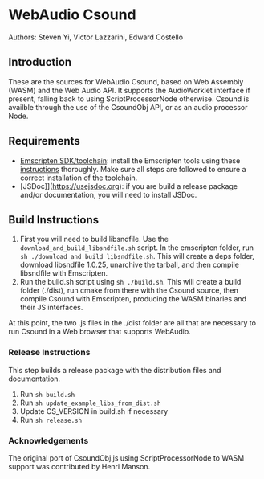 # WebAudio Csound

Authors: Steven Yi, Victor Lazzarini, Edward Costello

## Introduction

These are the sources for WebAudio Csound, based on Web Assembly (WASM)
and the Web Audio API. It supports the AudioWorklet interface if
present,  falling back to using ScriptProcessorNode otherwise. Csound
is availble through the use of the CsoundObj API, or as an audio
processor Node.

## Requirements

* [Emscripten SDK/toolchain](https://github.com/kripken/emscripten): install 
  the Emscripten tools using these \
  [instructions](https://kripken.github.io/emscripten-site/docs/getting_started/downloads.html)
  thoroughly. Make sure all steps are followed to ensure a correct
  installation of the toolchain.
* [JSDoc]](https://usejsdoc.org): if you are build a release package
  and/or documentation, you will need to install JSDoc.

## Build Instructions 

1. First you will need to build libsndfile. Use the 
   `download_and_build_libsndfile.sh` script. In the emscripten folder, run 
   `sh ./download_and_build_libsndfile.sh`. This will create a deps folder, 
   download libsndfile 1.0.25, unarchive the tarball, and then compile libsndfile 
   with Emscripten.
2. Run the build.sh script using `sh ./build.sh`. This will create a build 
    folder (./dist), run cmake from there with the Csound source, then compile Csound 
   with Emscripten, producing the WASM binaries and their JS interfaces.

At this point, the two .js files in the ./dist folder are all that are necessary to run Csound in a 
Web browser that supports WebAudio.

### Release Instructions

This step builds a release package with the distribution files and documentation.

1. Run `sh build.sh`
2. Run `sh update_example_libs_from_dist.sh`
3. Update CS_VERSION in build.sh if necessary
4. Run `sh release.sh`

### Acknowledgements

The original port of CsoundObj.js using ScriptProcessorNode to WASM
support was contributed by Henri Manson.

